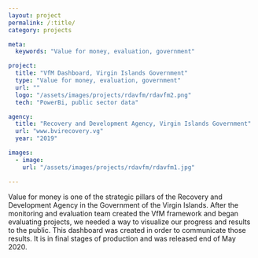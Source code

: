 ```yaml
---
layout: project
permalink: /:title/
category: projects

meta:
  keywords: "Value for money, evaluation, government"

project:
  title: "VfM Dashboard, Virgin Islands Government"
  type: "Value for money, evaluation, government"
  url: ""
  logo: "/assets/images/projects/rdavfm/rdavfm2.png"
  tech: "PowerBi, public sector data"

agency:
  title: "Recovery and Development Agency, Virgin Islands Government"
  url: "www.bvirecovery.vg"
  year: "2019"

images:
  - image:
    url: "/assets/images/projects/rdavfm/rdavfm1.jpg"

---
```

<p>Value for money is one of the strategic pillars of the Recovery and Development Agency in the Government of the Virgin Islands. After the monitoring and evaluation team created the VfM framework and began evaluating projects, we needed a way to visualize our progress and results to the public. This dashboard was created in order to communicate those results. It is in final stages of production and was released end of May 2020.</p>
